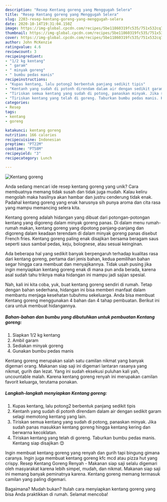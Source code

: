 ```yaml
---
description: "Resep Kentang goreng yang Menggugah Selera"
title: "Resep Kentang goreng yang Menggugah Selera"
slug: 2203-resep-kentang-goreng-yang-menggugah-selera
date: 2020-10-14T19:31:04.150Z
image: https://img-global.cpcdn.com/recipes/5be11860319fc535/751x532cq70/kentang-goreng-foto-resep-utama.jpg
thumbnail: https://img-global.cpcdn.com/recipes/5be11860319fc535/751x532cq70/kentang-goreng-foto-resep-utama.jpg
cover: https://img-global.cpcdn.com/recipes/5be11860319fc535/751x532cq70/kentang-goreng-foto-resep-utama.jpg
author: John McKenzie
ratingvalue: 4.6
reviewcount: 3
recipeingredient:
- "1/2 kg kentang"
- " garam"
- " minyak goreng"
- " bumbu pedas manis"
recipeinstructions:
- "Kupas kentang, lalu potong2 berbentuk panjang sedikit tipis"
- "Kentanh yang sudah di potonh direndam dalam air dengan sedikit garam selagi memotong kentang yang lain."
- "Tiriskan semua kentang yang sudah di potong, panaskan minyak. Jika sudah panas masukkan kentang goreng hingga kentang kering dan berwarna kecoklatan."
- "Tiriskan kentang yang telah di goreng. Taburkan bumbu pedas manis. Kentang siap disajikan 😊"
categories:
- Resep
tags:
- kentang
- goreng

katakunci: kentang goreng 
nutrition: 166 calories
recipecuisine: Indonesian
preptime: "PT22M"
cooktime: "PT58M"
recipeyield: "3"
recipecategory: Lunch

---
```



![Kentang goreng](https://img-global.cpcdn.com/recipes/5be11860319fc535/751x532cq70/kentang-goreng-foto-resep-utama.jpg)

Anda sedang mencari ide resep kentang goreng yang unik? Cara membuatnya memang tidak susah dan tidak juga mudah. Kalau keliru mengolah maka hasilnya akan hambar dan justru cenderung tidak enak. Padahal kentang goreng yang enak harusnya sih punya aroma dan cita rasa yang mampu memancing selera kita.

Kentang goreng adalah hidangan yang dibuat dari potongan-potongan kentang yang digoreng dalam minyak goreng panas. Di dalam menu rumah-rumah makan, kentang goreng yang dipotong panjang-panjang dan digoreng dalam keadaan terendam di dalam minyak goreng panas disebut French fries. Kentang goreng paling enak disajikan bersama beragam saus seperti saus sambal pedas, keju, bolognese, atau sesuai keinginan.

Ada beberapa hal yang sedikit banyak berpengaruh terhadap kualitas rasa dari kentang goreng, pertama dari jenis bahan, kedua pemilihan bahan segar hingga cara membuat dan menyajikannya. Tidak usah pusing jika ingin menyiapkan kentang goreng enak di mana pun anda berada, karena asal sudah tahu triknya maka hidangan ini mampu jadi sajian spesial.


Nah, kali ini kita coba, yuk, buat kentang goreng sendiri di rumah. Tetap dengan bahan sederhana, hidangan ini bisa memberi manfaat dalam membantu menjaga kesehatan tubuhmu sekeluarga. Anda bisa membuat Kentang goreng menggunakan 4 bahan dan 4 tahap pembuatan. Berikut ini cara untuk membuat hidangannya.

<!--inarticleads1-->

##### Bahan-bahan dan bumbu yang dibutuhkan untuk pembuatan Kentang goreng:

1. Siapkan 1/2 kg kentang
1. Ambil  garam
1. Sediakan  minyak goreng
1. Gunakan  bumbu pedas manis


Kentang goreng merupakan salah satu camilan nikmat yang banyak digemari orang. Makanan siap saji ini digemari lantaran rasanya yang nikmat, gurih dan lezat. Yang ini sudah eksekusi puluhan kali yah, uncountable malah. Karena kentang goreng renyah ini merupakan camilan favorit keluarga, terutama ponakan. 

<!--inarticleads2-->

##### Langkah-langkah menyiapkan Kentang goreng:

1. Kupas kentang, lalu potong2 berbentuk panjang sedikit tipis
1. Kentanh yang sudah di potonh direndam dalam air dengan sedikit garam selagi memotong kentang yang lain.
1. Tiriskan semua kentang yang sudah di potong, panaskan minyak. Jika sudah panas masukkan kentang goreng hingga kentang kering dan berwarna kecoklatan.
1. Tiriskan kentang yang telah di goreng. Taburkan bumbu pedas manis. Kentang siap disajikan 😊


Ingin membuat kentang goreng yang renyah dan gurih tapi bingung gimana caranya. Ingin juga membuat kentang goreng kfc mcd atau pizza hut yang crispy. Resep Kentang Goreng Renyah - Makanan siap saji selalu digemari oleh masyarakat karena lebih simpel, mudah, dan nikmat. Makanan siap saji ini memang banyak peminatnya karena. Kentang goreng memang termasuk camilan yang paling digemari. 

Bagaimana? Mudah bukan? Itulah cara menyiapkan kentang goreng yang bisa Anda praktikkan di rumah. Selamat mencoba!
